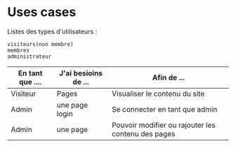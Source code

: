# Uses cases

Listes des types d'utilisateurs :

    visiteurs(non membre)
    membres
    administrateur

|En tant que .... | J'ai besioins de ...| Afin de ...|
|-----------------|---------------------|------------|
|Visiteur |Pages |Visualiser le contenu du site|
|Admin|une page login|Se connecter en tant que admin
|Admin|une page     |Pouvoir modifier ou rajouter les contenu des pages